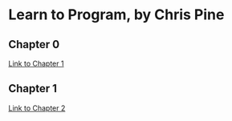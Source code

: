 # Learn to Program, by Chris Pine

## Chapter 0
[Link to Chapter 1](https://pine.fm/LearnToProgram/chap_00.html)

## Chapter 1
[Link to Chapter 2](https://pine.fm/LearnToProgram/chap_01.html)